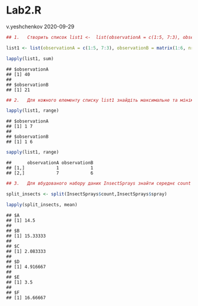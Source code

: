 Lab2.R
================
v.yeshchenkov
2020-09-29

``` r
## 1.   Створить список list1 <-  list(observationA = c(1:5, 7:3), observationB = matrix(1:6, nrow=2)). Для цього списку знайдіть sum за допомогою lapply.

list1 <- list(observationA = c(1:5, 7:3), observationB = matrix(1:6, nrow=2))

lapply(list1, sum)
```

    ## $observationA
    ## [1] 40
    ## 
    ## $observationB
    ## [1] 21

``` r
## 2.   Для кожного елементу списку list1 знайдіть максимальне та мінімальне значення (range) за допомогою lapply та sapply.

lapply(list1, range)
```

    ## $observationA
    ## [1] 1 7
    ## 
    ## $observationB
    ## [1] 1 6

``` r
sapply(list1, range)
```

    ##      observationA observationB
    ## [1,]            1            1
    ## [2,]            7            6

``` r
## 3.   Для вбудованого набору даних InsectSprays знайти середнє count для кожного spray.

split_insects <- split(InsectSprays$count,InsectSprays$spray)

lapply(split_insects, mean)
```

    ## $A
    ## [1] 14.5
    ## 
    ## $B
    ## [1] 15.33333
    ## 
    ## $C
    ## [1] 2.083333
    ## 
    ## $D
    ## [1] 4.916667
    ## 
    ## $E
    ## [1] 3.5
    ## 
    ## $F
    ## [1] 16.66667
